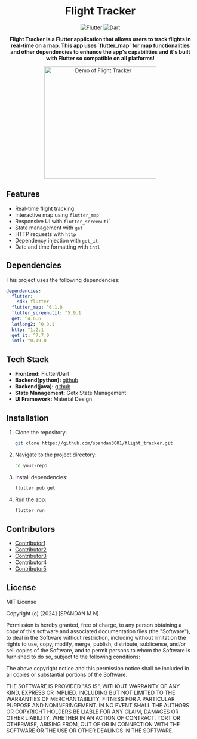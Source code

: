 <h1 align="center">Flight Tracker</h1>

<p align="center">
  <img alt="Flutter" src="https://img.shields.io/badge/Flutter-v2.5-blue.svg">
  <img alt="Dart" src="https://img.shields.io/badge/Dart-v2.14.4-green.svg">
</p>

<p align="center">
  <strong>Flight Tracker is a Flutter application that allows users to track flights in real-time on a map. This app uses `flutter_map` for map functionalities and other dependencies to enhance the app's capabilities and it's built with Flutter so compatible on all platforms!</strong>
</p>

<p align="center">
  <img src="" alt="Demo of Flight Tracker" width="300">
</p>

## Features

- Real-time flight tracking
- Interactive map using `flutter_map`
- Responsive UI with `flutter_screenutil`
- State management with `get`
- HTTP requests with `http`
- Dependency injection with `get_it`
- Date and time formatting with `intl`

## Dependencies

This project uses the following dependencies:

```yaml
dependencies:
  flutter:
    sdk: flutter
  flutter_map: ^6.1.0
  flutter_screenutil: ^5.9.1
  get: ^4.6.6
  latlong2: ^0.9.1
  http: ^1.2.1
  get_it: ^7.7.0
  intl: ^0.19.0
```




## Tech Stack

- **Frontend:** Flutter/Dart
- **Backend(python):** [github](https://github.com/Ravi1359/Astar-Flight-pathfinding)
- **Backend(java):** [github](https://github.com/Ravi1359/FlightPath-Backend)
- **State Management:** Getx State Management
- **UI Framework:** Material Design

## Installation

1. Clone the repository:

   ```bash
   git clone https://github.com/spandan3001/flight_tracker.git
   ```
2. Navigate to the project directory:
    ```bash
   cd your-repo
   ```
3. Install dependencies:
    ```bash
    flutter pub get
    ```
4. Run the app:
    ```bash
   flutter run
   ```






## Contributors

- [Contributor1](https://github.com/spandan3001)
- [Contributor2](https://github.com/Ravi1359)
- [Contributor3](https://github.com/pragya1904)
- [Contributor4](https://github.com/tushara19k)
- [Contributor5](https://github.com/Prashant-max)

## License

MIT License

Copyright (c) [2024] [SPANDAN M N]

Permission is hereby granted, free of charge, to any person obtaining a copy
of this software and associated documentation files (the "Software"), to deal
in the Software without restriction, including without limitation the rights
to use, copy, modify, merge, publish, distribute, sublicense, and/or sell
copies of the Software, and to permit persons to whom the Software is
furnished to do so, subject to the following conditions:

The above copyright notice and this permission notice shall be included in all
copies or substantial portions of the Software.

THE SOFTWARE IS PROVIDED "AS IS", WITHOUT WARRANTY OF ANY KIND, EXPRESS OR
IMPLIED, INCLUDING BUT NOT LIMITED TO THE WARRANTIES OF MERCHANTABILITY,
FITNESS FOR A PARTICULAR PURPOSE AND NONINFRINGEMENT. IN NO EVENT SHALL THE
AUTHORS OR COPYRIGHT HOLDERS BE LIABLE FOR ANY CLAIM, DAMAGES OR OTHER
LIABILITY, WHETHER IN AN ACTION OF CONTRACT, TORT OR OTHERWISE, ARISING FROM,
OUT OF OR IN CONNECTION WITH THE SOFTWARE OR THE USE OR OTHER DEALINGS IN THE
SOFTWARE.

